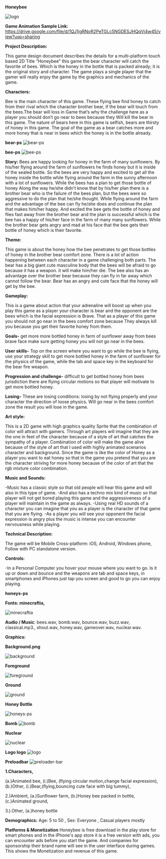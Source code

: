 


### 



### 
****Honeybee****

![logo](https://user-images.githubusercontent.com/72955529/96593393-08a56080-131c-11eb-88c9-515894877a42.png)


****Game Animation Sample Link:**** https://drive.google.com/file/d/1QJ1jgRNoR2PeTGLc5NGDESJHQqVi4w45/view?usp=sharing

****Project Description:****

This game design document describes the details for a multi-platform touch based 2D Title “Honeybee” this game the bear character will catch the favorite of bees. Which is the honey in the bottle that is packed already; it is the original story and character. The game plays a single player that the gamer will really enjoy the game by the graphics and mechanics of the game.

****Characters:****

Bee is the main character of this game. These flying bee find honey to catch from their rival which the character brother bear, if the bear will touch from the bees.The bear will loss in Game that’s why the challenge here as a player you should don’t go near to bees because they Will kill the bear in this game. The nature of bears here in this game is selfish, bears are thirsty of honey in this game. The goal of the game as a bear catches more and more honey that is near in bees which the honey is in the bottle already.

****bear-ps****
![bear-ps](https://user-images.githubusercontent.com/72955529/96593472-1f4bb780-131c-11eb-904a-3e2e737f9861.png)

****bee-ps****
![bee-ps](https://user-images.githubusercontent.com/72955529/96593506-28d51f80-131c-11eb-9b02-ef321fab2cc3.png)

****Story:****
Bees are happy looking for honey in the farm of many sunflowers. By his/her flying around the farm of sunflowers he finds honey but it is inside of the sealed bottle. So the bees are very happy and excited to get all the honey inside the bottle while flying around the farm in the sunny afternoon with a lot of sunflowers. While the bees has a plan to get those bottle of honey Along the way he/she didn’t know that by his/her plan there is a brother bear who is the failure of the bees plan, but the bees were so aggressive to do the plan that he/she thought. While flying around the farm and the advantage of the bee can fly he/she does and continue the plan that makes him/her happy. And excited the bee gets the bottle of honey and flies fast away from the brother bear and the plan is successful which is the bee has a happy of his/her face in the farm of many many sunflowers. While the brother bear gets angry and mad at his face that the bee gets their bottle of honey which is their favorite.

****Theme:****

This game is about the honey how the bee penetrates to get those bottles of honey in the brother bear comfort zone. There is a lot of action happening between each character in a game challenging both parts. The bear has a big giant cute masculine body that the bees will be afraid to go because it has a weapon. it will make him/her die. The bee also has an advantage over the brother bear because they can fly in far away which cannot follow the bear. Bear has an angry and cute face that the honey will get by the bee.

****Gameplay:****

This is a game about action that your adrenaline will boost up when you play this game as a player your character is bear and the opponent are the bees which is the facial expression is Brave. That as a player of this game you should not go near in the bees comfort zone because They always kill you because you get their favorite honey from them.

****Goals-**** get more more bottled honey in farm of sunflower away from bees brave face make sure getting honey you will not go near in the bees.

****User skills-**** Top on the screen where you want to go while the bee is flying, use your strategy skill to get more bottled honey in the farm of sunflower for the physics of the game, while the tab and space key in the keyboard for the bear fire weapon.

****Progression and challenge-**** difficult to get bottled honey from bees jurisdiction there are flying circular motions so that player will motivate to get more bottled honey.

****Losing-**** These are losing conditions: losing by not flying properly and your character the direction of loose physics. Will go near in the bees comfort zone the result you will lose in the game.

****Art style:****

This is a 2D game with high graphics quality Sprite that the combination of color will attract with gamers. Through art players will imagine that they are the one in feet of the character because of a style of art that catches the sympathy of a player. Combination of color will make the game alive because of the style of art that I used with highly animated scenarios character and background. Since the game is like the color of Honey as a player you want to eat honey so that in the game you pretend that you are the character striving for more honey because of the color of art that the rgb mixture color combination.

****Music and Sounds:****

-Music has a classic style so that old people will hear this game and will also in this type of game. -And also has a techno mix kind of music so that player will not get bored playing this game and the aggressiveness of a player will maintain in the game as always. -Using real HD sounds of a character you can imagine that you as a player is the character of that game that you are flying. -As a player you will see your opponent the facial expression is angry plus the music is intense you can encounter nervousness while playing.

****Technical Description:****

The game will be Mobile Cross-platform: iOS, Android, Windows phone, Follow with PC standalone version.

****Controls:****

-In a Personal Computer you hover your mouse where you want to go. Is it up or down and bounce and the weapons are tab and space keys, in smartphones and iPhones just tap you screen and good to go you can enjoy playing.

**honeys-ps**

**Fonts: minecraftia,**

![minecraftia](https://user-images.githubusercontent.com/72955529/96595037-d5fc6780-131d-11eb-8163-8323fff2312a.png)


****Audio / Music****: bees.wav, bomb.wav, bounce.wav, buzz.wav, classical.mp3., shout.wav, honey.wav, gameover.wav, nuclear.wav.

****Graphics:****

****Background.png****

![background](https://user-images.githubusercontent.com/72955529/96595104-e6acdd80-131d-11eb-8788-03f273dbe968.png)

****Foreground****

![foreground](https://user-images.githubusercontent.com/72955529/96595154-f4626300-131d-11eb-8a6e-38dc931ed0e3.png)

****Ground****

![ground](https://user-images.githubusercontent.com/72955529/96595210-047a4280-131e-11eb-88e1-1fb7b19bcde5.png)

****Honey Bottle****

![honeys-ps](https://user-images.githubusercontent.com/72955529/96595266-11973180-131e-11eb-8fe8-851fc778342c.png)

****Bomb****
![bomb](https://user-images.githubusercontent.com/72955529/96595322-1eb42080-131e-11eb-86a2-db2ef2862917.png)

****Nuclear****

![nuclear](https://user-images.githubusercontent.com/72955529/96595379-2e336980-131e-11eb-9e55-91015c167b71.png)

****Logo logo****
![logo](https://user-images.githubusercontent.com/72955529/96595414-37bcd180-131e-11eb-9663-12fe7fc024d3.png)

****Preloadbar****
![preloader-bar](https://user-images.githubusercontent.com/72955529/96595449-42776680-131e-11eb-89da-36e2912dc8cc.png)

****1.Characters,****

(a.)Animated bee, (i.)Bee, (flying circular motion,change facial expression), (b.)Other, (i.)Bear,(flying,bouncing cute face with big tummy),

2.)Ambient, (a.)Sunflower farm, (b.)Honey bee packed in bottle, (c.)Animated ground,

3.).Other, (a.)honey bottle

****Demographics:**** Age: 5 to 50 , Sex: Everyone , Casual players mostly

****Platforms & Monetization**** Honeybee is free download in the play store for smart phones and in the iPhone's app store it is a free version with ads, you can encounter ads before you start the game. And companies for sponsorship their brand name will see in the user interface during games. This shows the Monetization and revenue of this game.
